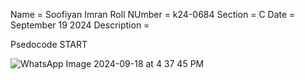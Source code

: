 Name = Soofiyan Imran
Roll NUmber = k24-0684
Section = C
Date = September 19 2024
Description =

Psedocode
START

![WhatsApp Image 2024-09-18 at 4 37 45 PM](https://github.com/user-attachments/assets/858cc4eb-a8d6-4089-8e87-b001ff1b3702)
